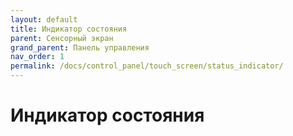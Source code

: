 ```yaml
---
layout: default
title: Индикатор состояния
parent: Сенсорный экран
grand_parent: Панель управления
nav_order: 1
permalink: /docs/control_panel/touch_screen/status_indicator/
---
```


# Индикатор состояния
